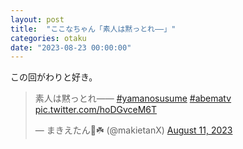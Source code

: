 ```yaml
---
layout: post
title:  "ここなちゃん「素人は黙っとれ――」"
categories: otaku
date: "2023-08-23 00:00:00"
---
```


この回がわりと好き。

<blockquote class="twitter-tweet tw-align-center"><p lang="ja" dir="ltr">素人は黙っとれ―― <a href="https://twitter.com/hashtag/yamanosusume?src=hash&amp;ref_src=twsrc%5Etfw">#yamanosusume</a> <a href="https://twitter.com/hashtag/abematv?src=hash&amp;ref_src=twsrc%5Etfw">#abematv</a> <a href="https://t.co/hoDGvceM6T">pic.twitter.com/hoDGvceM6T</a></p>&mdash; まきえたん🥦☘️ (@makietanX) <a href="https://twitter.com/makietanX/status/1689988160556826624?ref_src=twsrc%5Etfw">August 11, 2023</a></blockquote> <script async src="https://platform.twitter.com/widgets.js" charset="utf-8"></script>
